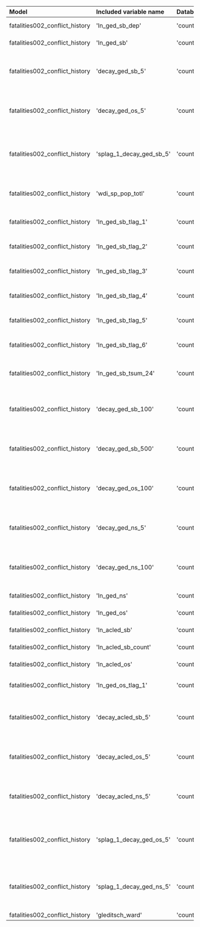 | Model                          | Included variable name   | Database variable name                | Transformations                                                                                                                     |
|:-------------------------------|:-------------------------|:--------------------------------------|:------------------------------------------------------------------------------------------------------------------------------------|
| fatalities002_conflict_history | 'ln_ged_sb_dep'          | 'country_month.ged_sb_best_sum_nokgi' | ["'missing.fill'", "'ops.ln'"]                                                                                                      |
| fatalities002_conflict_history | 'ln_ged_sb'              | 'country_month.ged_sb_best_sum_nokgi' | ["'missing.fill'", "'ops.ln'"]                                                                                                      |
| fatalities002_conflict_history | 'decay_ged_sb_5'         | 'country_month.ged_sb_best_sum_nokgi' | ["'missing.replace_na'", "'temporal.decay'", "'temporal.time_since'", "'bool.gte'", "'missing.replace_na'"]                         |
| fatalities002_conflict_history | 'decay_ged_os_5'         | 'country_month.ged_os_best_sum_nokgi' | ["'missing.replace_na'", "'temporal.decay'", "'temporal.time_since'", "'bool.gte'", "'missing.replace_na'"]                         |
| fatalities002_conflict_history | 'splag_1_decay_ged_sb_5' | 'country_month.ged_sb_best_sum_nokgi' | ["'missing.replace_na'", "'spatial.countrylag'", "'temporal.decay'", "'temporal.time_since'", "'bool.gte'", "'missing.replace_na'"] |
| fatalities002_conflict_history | 'wdi_sp_pop_totl'        | 'country_year.wdi_sp_pop_totl'        | ["'missing.replace_na'", "'missing.fill'", "'temporal.tlag'", "'missing.fill'"]                                                     |
| fatalities002_conflict_history | 'ln_ged_sb_tlag_1'       | 'country_month.ged_sb_best_sum_nokgi' | ["'missing.fill'", "'temporal.tlag'", "'missing.fill'", "'ops.ln'"]                                                                 |
| fatalities002_conflict_history | 'ln_ged_sb_tlag_2'       | 'country_month.ged_sb_best_sum_nokgi' | ["'missing.fill'", "'temporal.tlag'", "'missing.fill'", "'ops.ln'"]                                                                 |
| fatalities002_conflict_history | 'ln_ged_sb_tlag_3'       | 'country_month.ged_sb_best_sum_nokgi' | ["'missing.fill'", "'temporal.tlag'", "'missing.fill'", "'ops.ln'"]                                                                 |
| fatalities002_conflict_history | 'ln_ged_sb_tlag_4'       | 'country_month.ged_sb_best_sum_nokgi' | ["'missing.fill'", "'temporal.tlag'", "'missing.fill'", "'ops.ln'"]                                                                 |
| fatalities002_conflict_history | 'ln_ged_sb_tlag_5'       | 'country_month.ged_sb_best_sum_nokgi' | ["'missing.fill'", "'temporal.tlag'", "'missing.fill'", "'ops.ln'"]                                                                 |
| fatalities002_conflict_history | 'ln_ged_sb_tlag_6'       | 'country_month.ged_sb_best_sum_nokgi' | ["'missing.fill'", "'temporal.tlag'", "'missing.fill'", "'ops.ln'"]                                                                 |
| fatalities002_conflict_history | 'ln_ged_sb_tsum_24'      | 'country_month.ged_sb_best_sum_nokgi' | ["'missing.replace_na'", "'ops.ln'", "'temporal.moving_sum'", "'missing.replace_na'"]                                               |
| fatalities002_conflict_history | 'decay_ged_sb_100'       | 'country_month.ged_sb_best_sum_nokgi' | ["'missing.replace_na'", "'temporal.decay'", "'temporal.time_since'", "'bool.gte'", "'missing.replace_na'"]                         |
| fatalities002_conflict_history | 'decay_ged_sb_500'       | 'country_month.ged_sb_best_sum_nokgi' | ["'missing.replace_na'", "'temporal.decay'", "'temporal.time_since'", "'bool.gte'", "'missing.replace_na'"]                         |
| fatalities002_conflict_history | 'decay_ged_os_100'       | 'country_month.ged_os_best_sum_nokgi' | ["'missing.replace_na'", "'temporal.decay'", "'temporal.time_since'", "'bool.gte'", "'missing.replace_na'"]                         |
| fatalities002_conflict_history | 'decay_ged_ns_5'         | 'country_month.ged_ns_best_sum_nokgi' | ["'missing.replace_na'", "'temporal.decay'", "'temporal.time_since'", "'bool.gte'", "'missing.replace_na'"]                         |
| fatalities002_conflict_history | 'decay_ged_ns_100'       | 'country_month.ged_ns_best_sum_nokgi' | ["'missing.replace_na'", "'temporal.decay'", "'temporal.time_since'", "'bool.gte'", "'missing.replace_na'"]                         |
| fatalities002_conflict_history | 'ln_ged_ns'              | 'country_month.ged_ns_best_sum_nokgi' | ["'missing.fill'", "'ops.ln'"]                                                                                                      |
| fatalities002_conflict_history | 'ln_ged_os'              | 'country_month.ged_os_best_sum_nokgi' | ["'missing.fill'", "'ops.ln'"]                                                                                                      |
| fatalities002_conflict_history | 'ln_acled_sb'            | 'country_month.acled_sb_fat'          | ["'missing.fill'", "'ops.ln'"]                                                                                                      |
| fatalities002_conflict_history | 'ln_acled_sb_count'      | 'country_month.acled_sb_count'        | ["'missing.fill'", "'ops.ln'"]                                                                                                      |
| fatalities002_conflict_history | 'ln_acled_os'            | 'country_month.acled_os_fat'          | ["'missing.fill'", "'ops.ln'"]                                                                                                      |
| fatalities002_conflict_history | 'ln_ged_os_tlag_1'       | 'country_month.ged_os_best_sum_nokgi' | ["'missing.fill'", "'temporal.tlag'", "'missing.fill'", "'ops.ln'"]                                                                 |
| fatalities002_conflict_history | 'decay_acled_sb_5'       | 'country_month.acled_sb_fat'          | ["'missing.replace_na'", "'temporal.decay'", "'temporal.time_since'", "'bool.gte'", "'missing.replace_na'"]                         |
| fatalities002_conflict_history | 'decay_acled_os_5'       | 'country_month.acled_os_fat'          | ["'missing.replace_na'", "'temporal.decay'", "'temporal.time_since'", "'bool.gte'", "'missing.replace_na'"]                         |
| fatalities002_conflict_history | 'decay_acled_ns_5'       | 'country_month.acled_ns_fat'          | ["'missing.replace_na'", "'temporal.decay'", "'temporal.time_since'", "'bool.gte'", "'missing.replace_na'"]                         |
| fatalities002_conflict_history | 'splag_1_decay_ged_os_5' | 'country_month.ged_os_best_sum_nokgi' | ["'missing.replace_na'", "'spatial.countrylag'", "'temporal.decay'", "'temporal.time_since'", "'bool.gte'", "'missing.replace_na'"] |
| fatalities002_conflict_history | 'splag_1_decay_ged_ns_5' | 'country_month.ged_ns_best_sum_nokgi' | ["'missing.replace_na'", "'spatial.countrylag'", "'temporal.decay'", "'temporal.time_since'", "'bool.gte'", "'missing.replace_na'"] |
| fatalities002_conflict_history | 'gleditsch_ward'         | 'country.gwcode'                      | []                                                                                                                                  |